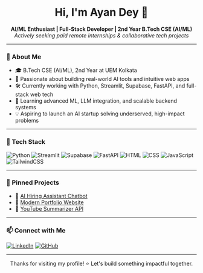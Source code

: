 <h1 align="center">Hi, I'm Ayan Dey 👋</h1>

<p align="center">
  <b>AI/ML Enthusiast | Full-Stack Developer | 2nd Year B.Tech CSE (AI/ML)</b><br>
  <i>Actively seeking paid remote internships & collaborative tech projects</i>
</p>

---

### 🚀 About Me

- 🎓 B.Tech CSE (AI/ML), 2nd Year at UEM Kolkata
- 🤖 Passionate about building real-world AI tools and intuitive web apps
- 🛠️ Currently working with Python, Streamlit, Supabase, FastAPI, and full-stack web tech
- 🌱 Learning advanced ML, LLM integration, and scalable backend systems
- 💡 Aspiring to launch an AI startup solving underserved, high-impact problems

---

### 🔨 Tech Stack

![Python](https://img.shields.io/badge/-Python-3776AB?style=for-the-badge&logo=python&logoColor=white)
![Streamlit](https://img.shields.io/badge/-Streamlit-FF4B4B?style=for-the-badge&logo=streamlit&logoColor=white)
![Supabase](https://img.shields.io/badge/-Supabase-3ECF8E?style=for-the-badge&logo=supabase&logoColor=white)
![FastAPI](https://img.shields.io/badge/-FastAPI-009688?style=for-the-badge&logo=fastapi&logoColor=white)
![HTML](https://img.shields.io/badge/-HTML5-E34F26?style=for-the-badge&logo=html5&logoColor=white)
![CSS](https://img.shields.io/badge/-CSS3-1572B6?style=for-the-badge&logo=css3&logoColor=white)
![JavaScript](https://img.shields.io/badge/-JavaScript-F7DF1E?style=for-the-badge&logo=javascript&logoColor=black)
![TailwindCSS](https://img.shields.io/badge/-TailwindCSS-06B6D4?style=for-the-badge&logo=tailwindcss&logoColor=white)

---

### 📌 Pinned Projects

- 🔗 [AI Hiring Assistant Chatbot](https://github.com/35250/ai-hiring-assistant)
- 🔗 [Modern Portfolio Website](https://github.com/35250/modern-portfolio)
- 🔗 [YouTube Summarizer API](https://github.com/35250/youtube-summarizer-api)

---

### 📫 Connect with Me

[![LinkedIn](https://img.shields.io/badge/-LinkedIn-0A66C2?style=for-the-badge&logo=linkedin&logoColor=white)](https://www.linkedin.com/in/ayandey212105242)
[![GitHub](https://img.shields.io/badge/-GitHub-181717?style=for-the-badge&logo=github&logoColor=white)](https://github.com/35250)

---

<p align="center">
  Thanks for visiting my profile! ⭐ Let's build something impactful together.
</p>
